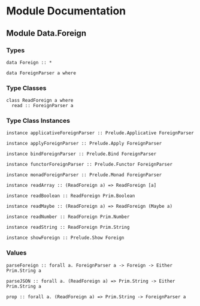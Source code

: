 # Module Documentation

## Module Data.Foreign

### Types

    data Foreign :: *

    data ForeignParser a where


### Type Classes

    class ReadForeign a where
      read :: ForeignParser a


### Type Class Instances

    instance applicativeForeignParser :: Prelude.Applicative ForeignParser

    instance applyForeignParser :: Prelude.Apply ForeignParser

    instance bindForeignParser :: Prelude.Bind ForeignParser

    instance functorForeignParser :: Prelude.Functor ForeignParser

    instance monadForeignParser :: Prelude.Monad ForeignParser

    instance readArray :: (ReadForeign a) => ReadForeign [a]

    instance readBoolean :: ReadForeign Prim.Boolean

    instance readMaybe :: (ReadForeign a) => ReadForeign (Maybe a)

    instance readNumber :: ReadForeign Prim.Number

    instance readString :: ReadForeign Prim.String

    instance showForeign :: Prelude.Show Foreign


### Values

    parseForeign :: forall a. ForeignParser a -> Foreign -> Either Prim.String a

    parseJSON :: forall a. (ReadForeign a) => Prim.String -> Either Prim.String a

    prop :: forall a. (ReadForeign a) => Prim.String -> ForeignParser a